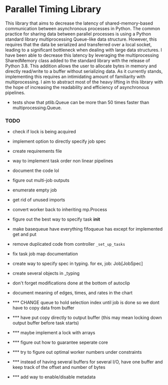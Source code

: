 # Parallel Timing Library
This library that aims to decrease the latency of shared-memory-based communication between asynchronous processes in Python. The common practice for sharing data between parallel processes is using a Python standard library multiprocessing Queue-like data structure. However, this requires that the data be serialized and transferred over a local socket, leading to a significant bottleneck when dealing with large data structures. I have been able to decrease this latency by leveraging the multiprocessing SharedMemory class added to the standard library with the release of Python 3.8. This addition allows the user to allocate bytes in memory and directly read/write to a buffer without serializing data. As it currently stands, implementing this requires an intimidating amount of familiarity with multiprocessing. I aim to abstract most of the heavy lifting in this library with the hope of increasing the readability and efficiency of asynchronous pipelines.

* tests show that ptlib.Queue can be more than 50 times faster than multiprocessing.Queue.


### TODO

- check if lock is being acquired
- implement option to directly specify job spec

- create requirements file 
- way to implement task order non linear pipelines
- document the code lol
- figure out multi-job outputs
- enumerate empty job
- get rid of unused imports
- convert worker back to inheriting mp.Process
- figure out the best way to specify task __init__

- make basequeue have everything fifoqueue has except for implemented get and put
- remove duplicated code from controller `_set_up_tasks`

- fix task job map documentation
- create way to specify spec in typing. for ex, job: Job[JobSpec]
- create several objects in _typing

- don't forget modifications done at the bottom of autoclip
- document meaning of edges, times, and rates in the chart



- *** CHANGE queue to hold selection index until job is done so we dont have to copy data from buffer
- *** have put copy directly to output buffer (this may mean locking down output buffer before task starts)
- *** maybe implement a lock with arrays
- *** figure out how to guarantee seperate core
- *** try to figure out optimal worker numbers under constraints
- *** instead of having several buffers for several I/O, have one buffer and 
keep track of the offset and number of bytes
- *** add way to enable/disable metadata


